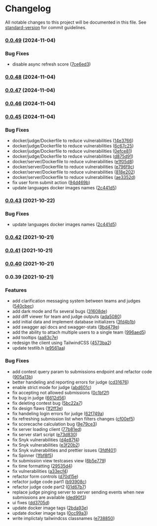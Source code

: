 # Changelog

All notable changes to this project will be documented in this file. See [standard-version](https://github.com/conventional-changelog/standard-version) for commit guidelines.

### [0.0.49](https://github.com/TunJudge/tun-judge/compare/v0.0.48...v0.0.49) (2024-11-04)


### Bug Fixes

* disable async refresh score ([7ce6ed3](https://github.com/TunJudge/tun-judge/commit/7ce6ed38772d1392fe51ef4fb6933b1d1b230659))

### [0.0.48](https://github.com/TunJudge/tun-judge/compare/v0.0.47...v0.0.48) (2024-11-04)

### [0.0.47](https://github.com/TunJudge/tun-judge/compare/v0.0.46...v0.0.47) (2024-11-04)

### [0.0.46](https://github.com/TunJudge/tun-judge/compare/v0.0.45...v0.0.46) (2024-11-04)

### [0.0.45](https://github.com/TunJudge/tun-judge/compare/v0.0.42...v0.0.45) (2024-11-04)


### Bug Fixes

* docker/judge/Dockerfile to reduce vulnerabilities ([14e3766](https://github.com/TunJudge/tun-judge/commit/14e3766973cc96574c6583f3f479a7e93d22d901))
* docker/judge/Dockerfile to reduce vulnerabilities ([6c67c25](https://github.com/TunJudge/tun-judge/commit/6c67c25e6ea4528421699003d67f714483d467a8))
* docker/judge/Dockerfile to reduce vulnerabilities ([0efce81](https://github.com/TunJudge/tun-judge/commit/0efce81993aeaf04595f522f0c4e9d8283b86ea1))
* docker/judge/Dockerfile to reduce vulnerabilities ([d875d91](https://github.com/TunJudge/tun-judge/commit/d875d919fc55cf87684afbc63d2bd3517f727688))
* docker/server/Dockerfile to reduce vulnerabilities ([e1f05d8](https://github.com/TunJudge/tun-judge/commit/e1f05d842f986742169e17c5441614ac0b66fa88))
* docker/server/Dockerfile to reduce vulnerabilities ([e796f9c](https://github.com/TunJudge/tun-judge/commit/e796f9c10b7b09086d042092a1a83b199d9ee281))
* docker/server/Dockerfile to reduce vulnerabilities ([818e202](https://github.com/TunJudge/tun-judge/commit/818e2024dddaa1610a408244d3536d85dfd75fe8))
* docker/server/Dockerfile to reduce vulnerabilities ([ae3352d](https://github.com/TunJudge/tun-judge/commit/ae3352dd5ad345992fb4f24c52cb9b24a6adf674))
* fix user form submit action ([94d469b](https://github.com/TunJudge/tun-judge/commit/94d469bda699f9d3555b919d8e1b3b47f5a286d7))
* update languages docker images names ([2c441d5](https://github.com/TunJudge/tun-judge/commit/2c441d5de701ac190e89b8b7d416a9ebd2226e4b))

### [0.0.43](https://github.com/NaN-Projects/tun-judge/compare/v0.0.42...v0.0.43) (2021-10-22)

### Bug Fixes

- update languages docker images names ([2c441d5](https://github.com/NaN-Projects/tun-judge/commit/2c441d5de701ac190e89b8b7d416a9ebd2226e4b))

### [0.0.42](https://github.com/NaN-Projects/tun-judge/compare/v0.0.41...v0.0.42) (2021-10-21)

### [0.0.41](https://github.com/NaN-Projects/tun-judge/compare/v0.0.40...v0.0.41) (2021-10-21)

### [0.0.40](https://github.com/NaN-Projects/tun-judge/compare/v0.0.39...v0.0.40) (2021-10-21)

### 0.0.39 (2021-10-21)

### Features

- add clarification messaging system between teams and judges ([540cbec](https://github.com/NaN-Projects/tun-judge/commit/540cbec3e02533476ce111354f1062f79d7ad28b))
- add dark mode and fix several bugs ([31608de](https://github.com/NaN-Projects/tun-judge/commit/31608de25ec5f40752d5ee6a1632ea00c3ff9c51))
- add diff viewer for team and judge outputs ([ada5080](https://github.com/NaN-Projects/tun-judge/commit/ada5080d7eced38cd76a7cec2f73cf04cdeeb4fb))
- add initial data and implement database initializers ([3fd4b1b](https://github.com/NaN-Projects/tun-judge/commit/3fd4b1b9a2a508ac50b30a9719cacbcf7761f0f5))
- add swagger api docs and swagger-stats ([9bd479e](https://github.com/NaN-Projects/tun-judge/commit/9bd479e228d86b4f78cf857ffbc151fdf3e1a5f2))
- add the ability to attach multiple users to a single team ([996aed5](https://github.com/NaN-Projects/tun-judge/commit/996aed5d6ad852ad7bc228b1e8da6fe56c6cd7cb))
- add tooltips ([aa83c7e](https://github.com/NaN-Projects/tun-judge/commit/aa83c7eb3d628d710194bfaf21675c70f53a3e9e))
- redesign the client using TailwindCSS ([4573ba2](https://github.com/NaN-Projects/tun-judge/commit/4573ba2f63db1976c4c523c584782b6caa93f9b1))
- update testlib.h ([e9561aa](https://github.com/NaN-Projects/tun-judge/commit/e9561aa9c1bf82c3b931f3c29c235b928ad86e3c))

### Bug Fixes

- add contest query param to submissions endpoint and refactor code ([905a13b](https://github.com/NaN-Projects/tun-judge/commit/905a13bbfa0c68ffbcbf33242885fb829b7742ae))
- better handeling and reporting errors for judge ([cd31676](https://github.com/NaN-Projects/tun-judge/commit/cd31676f4bbf353fec1359cfde089ddbdc2cb500))
- enable strict mode for judge ([abd601c](https://github.com/NaN-Projects/tun-judge/commit/abd601c8ebdd2de0d6e433aca6cc6450749ed0e0))
- fix accepting not allowed submissions ([0c1bf2f](https://github.com/NaN-Projects/tun-judge/commit/0c1bf2f041b1e148bc64a6e41b0792c187d4c7c1))
- fix bug in judge ([6612d56](https://github.com/NaN-Projects/tun-judge/commit/6612d5695683b2a76f717d1d4273ce781168e56c))
- fix deleting contest bug ([5bc22a7](https://github.com/NaN-Projects/tun-judge/commit/5bc22a7303aa044770b0dee12d085105c3440dbf))
- fix design flaws ([1f2ff3e](https://github.com/NaN-Projects/tun-judge/commit/1f2ff3ee3179d5cda1e19cb478c8a24cdb337ff8))
- fix handeling login errors for judge ([62f749a](https://github.com/NaN-Projects/tun-judge/commit/62f749a8498110c8895d8b5545ef4d0ecc348460))
- fix refreshing submission list when filters changes ([cf00ef5](https://github.com/NaN-Projects/tun-judge/commit/cf00ef5c76c4be1818e8c38d48177646806bff7f))
- fix scorecache calculation bug ([9e79ce3](https://github.com/NaN-Projects/tun-judge/commit/9e79ce3053dca8f5016437e6030c85ec8992e5b1))
- fix server loading client ([77b81ed](https://github.com/NaN-Projects/tun-judge/commit/77b81ed4ad610e9f654444cb22acbf5c49ded0a0))
- fix server start script ([e73d830](https://github.com/NaN-Projects/tun-judge/commit/e73d830f3bc47a60410f55a5766cd0b123e8e083))
- fix Snyk vulnerabilities ([d4e87f4](https://github.com/NaN-Projects/tun-judge/commit/d4e87f42efa5e3ec51b093c2784647bafecce61a))
- fix Snyk vulnerabilities ([e3f20b2](https://github.com/NaN-Projects/tun-judge/commit/e3f20b2c179cbd23cf09b15914231a8a8b6720ce))
- fix Snyk vulnerabilities and prettier issues ([3fdf401](https://github.com/NaN-Projects/tun-judge/commit/3fdf401a7098febb5953779b167f2ad9a12d6b53))
- fix Spinner ([1fbf8f5](https://github.com/NaN-Projects/tun-judge/commit/1fbf8f5883e8f5f0d3ce2ac9103fb9efde5bf132))
- fix submission view testcases view ([6b5e779](https://github.com/NaN-Projects/tun-judge/commit/6b5e779896192a2744b5f507b984005d4dd44d4e))
- fix time formatting ([29535d4](https://github.com/NaN-Projects/tun-judge/commit/29535d4e9a8f1d1e1d2f6b8286e05f6fbfda3480))
- fix vulnerabilities ([a33ecf4](https://github.com/NaN-Projects/tun-judge/commit/a33ecf46f9a1c8f381911456d476688eea150dec))
- refactor form controls ([d70d15e](https://github.com/NaN-Projects/tun-judge/commit/d70d15ef8eaae6cf8fcdd15aa741cb36aa221c9b))
- refactor judge code part1 ([b93908c](https://github.com/NaN-Projects/tun-judge/commit/b93908ccbc81252f8be193db14dcd61a42a88430))
- refactor judge code part2 ([01d67b7](https://github.com/NaN-Projects/tun-judge/commit/01d67b74d72bacae5e55ffd9a01fc114717654d6))
- replace judge pinging server to server sending events when new submissions are available ([ded90f3](https://github.com/NaN-Projects/tun-judge/commit/ded90f30a1356e35bd990eb0703aec8330d4f118))
- ui fixes ([dd3705d](https://github.com/NaN-Projects/tun-judge/commit/dd3705d4a5e2011fd1a8add8c7a78762d9373da7))
- update docker image tags ([2bda93e](https://github.com/NaN-Projects/tun-judge/commit/2bda93e813a087751ec1977f98f70e6e1832b675))
- update docker image tags ([0cc99a3](https://github.com/NaN-Projects/tun-judge/commit/0cc99a398e8aa8c2874ac38b0e33d164e77e096f))
- write implictaly tailwindcss classnames ([e738850](https://github.com/NaN-Projects/tun-judge/commit/e7388507ac97dbe49fa89f5614b3a6f83c1b3800))

